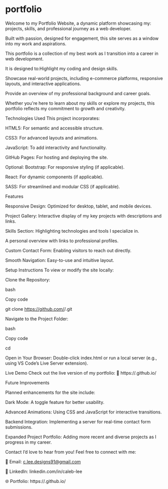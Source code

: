 

# portfolio

Welcome to my Portfolio Website, a dynamic platform showcasing my:
 projects, skills, and professional journey as a web developer.
 
  Built with passion, designed for engagement, this site serves as a window into my work and aspirations.

This portfolio is a collection of my best work as I transition into a career in web development.

 It is designed to:Highlight my coding and design skills.


Showcase real-world projects, including e-commerce platforms, responsive  layouts, and interactive applications.

Provide an overview of my professional background and career goals.


Whether you're here to learn about my skills or explore my projects, this portfolio reflects my commitment to growth and creativity.



Technologies Used This project incorporates:

HTML5: For semantic and accessible structure.

CSS3: For advanced layouts and animations.

JavaScript: To add interactivity and functionality.

GitHub Pages: For hosting and deploying the site.


Optional:
Bootstrap: For responsive styling (if applicable).

React: For dynamic components (if applicable).

SASS: For streamlined and modular CSS (if applicable).



Features

Responsive Design: Optimized for desktop, tablet, and mobile devices.

Project Gallery: Interactive display of my key projects with descriptions and 
links.


Skills Section: Highlighting technologies and tools I specialize in.

 A personal overview with links to professional profiles.

Custom Contact Form: Enabling visitors to reach out directly.

Smooth Navigation: Easy-to-use and intuitive layout.


Setup Instructions
To view or modify the site locally:


Clone the Repository:

bash

Copy code

git clone https://github.com/<CalebLee2028>/<portfolio>.git

Navigate to the Project Folder:

bash

Copy code

cd <repository-name>

Open in Your Browser: Double-click index.html or run a local server (e.g., 
using VS Code’s Live Server extension).

Live Demo
Check out the live version of my portfolio:
🔗 https://<CalebLee2028>.github.io/<portfolio>


Future Improvements

Planned enhancements for the site include:


Dark Mode: A toggle feature for better usability.

Advanced Animations: Using CSS and JavaScript for interactive transitions.

Backend Integration: Implementing a server for real-time contact form 
submissions.


Expanded Project Portfolio: Adding more recent and diverse projects as I 
progress in my career.

Contact
I’d love to hear from you! Feel free to connect with me:

📧 Email: c.lee.designs91@gmail.com

💼 LinkedIn: linkedin.com/in/caleb-lee

🌐 Portfolio: https://<CalebLee2028>.github.io/<portfolio>
